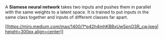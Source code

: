 A **Siamese neural network** takes two inputs and pushes them in parallel with the same weights to a latent space. It is trained to put inputs in the same class together and inputs of different classes far apart.

[[https://miro.medium.com/max/1400/1*p42h4mhKBBxUw5pnO3R_cw.jpeg|height=300px,align=center]]